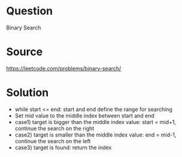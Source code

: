 # Question
Binary Search

# Source
https://leetcode.com/problems/binary-search/

# Solution
- while start <= end: start and end define the range for searching
- Set mid value to the middle index between start and end
- case1) target is bigger than the middle index value: start = mid+1, continue the search on the right
- case2) target is smaller than the middle index value: end = mid-1, continue the search on the left
- case3) target is found: return the index